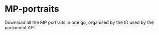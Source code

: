 # MP-portraits
Download all the MP portraits in one go, organised by the ID used by the parliament API
